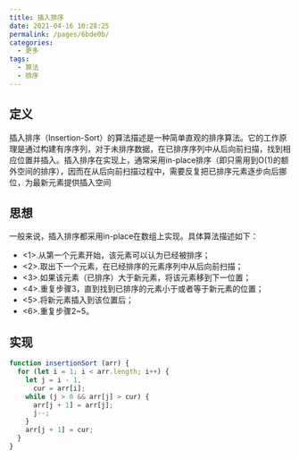 ```yaml
---
title: 插入排序
date: 2021-04-16 10:28:25
permalink: /pages/6bde0b/
categories:
  - 更多
tags:
  - 算法
  - 排序
---
```

## 定义
插入排序（Insertion-Sort）的算法描述是一种简单直观的排序算法。它的工作原理是通过构建有序序列，对于未排序数据，在已排序序列中从后向前扫描，找到相应位置并插入。插入排序在实现上，通常采用in-place排序（即只需用到O(1)的额外空间的排序），因而在从后向前扫描过程中，需要反复把已排序元素逐步向后挪位，为最新元素提供插入空间

## 思想
一般来说，插入排序都采用in-place在数组上实现。具体算法描述如下：

- <1>.从第一个元素开始，该元素可以认为已经被排序；
- <2>.取出下一个元素，在已经排序的元素序列中从后向前扫描；
- <3>.如果该元素（已排序）大于新元素，将该元素移到下一位置；
- <4>.重复步骤3，直到找到已排序的元素小于或者等于新元素的位置；
- <5>.将新元素插入到该位置后；
- <6>.重复步骤2~5。

## 实现
```js
function insertionSort (arr) {
  for (let i = 1; i < arr.length; i++) {
    let j = i - 1,
      cur = arr[i];
    while (j > 0 && arr[j] > cur) {
      arr[j + 1] = arr[j];
      j--;
    }
    arr[j + 1] = cur;
  }
}
```
